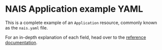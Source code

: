 # NAIS Application example YAML

<!--
  This documentation was automatically generated by the liberator pipeline.
  See https://github.com/nais/liberator/actions for details.
  
  DO NOT MAKE MANUAL CHANGES TO THIS FILE, THEY WILL BE OVERWRITTEN!
-->

This is a complete example of an `Application` resource, commonly known as the `nais.yaml` file.

For an in-depth explanation of each field, head over to the [reference documentation](./application-spec.md).

